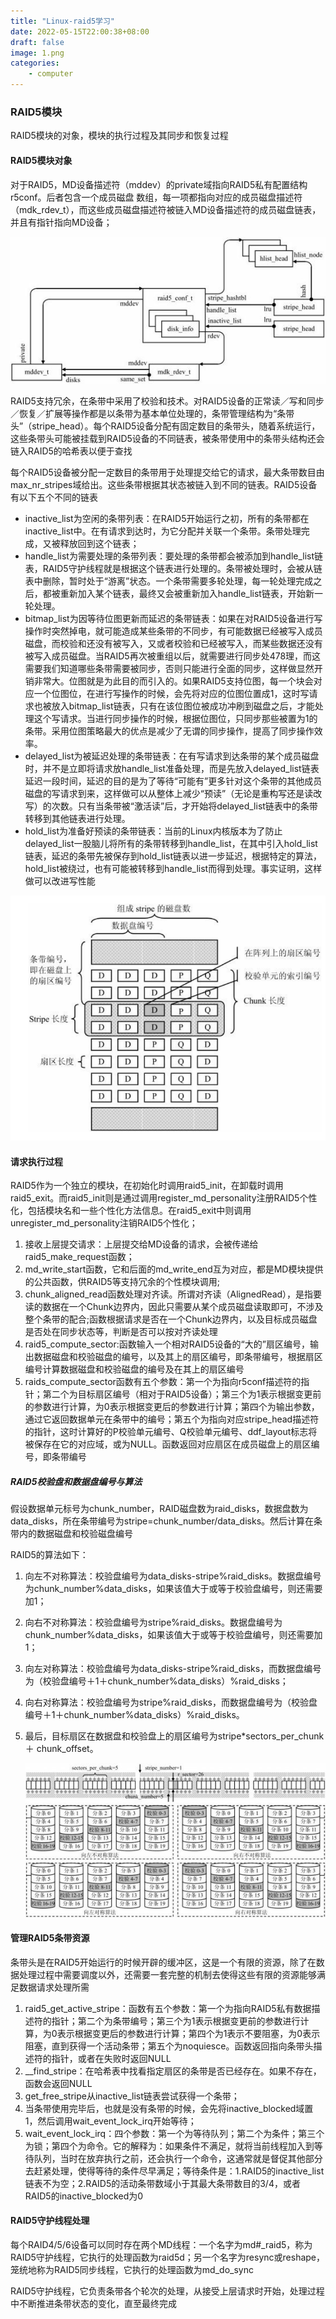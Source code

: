 ```yaml
---
title: "Linux-raid5学习"
date: 2022-05-15T22:00:38+08:00
draft: false
image: 1.png
categories:
    - computer
---
```


### RAID5模块

RAID5模块的对象，模块的执行过程及其同步和恢复过程

#### RAID5模块对象

对于RAID5，MD设备描述符（mddev）的private域指向RAID5私有配置结构r5conf。后者包含一个成员磁盘
数组，每一项都指向对应的成员磁盘描述符（mdk_rdev_t），而这些成员磁盘描述符被链入MD设备描述符的成员磁盘链表，并且有指针指向MD设备；

![](1.png)

RAID5支持冗余，在条带中采用了校验和技术。对RAID5设备的正常读／写和同步／恢复／扩展等操作都是以条带为基本单位处理的，条带管理结构为“条带头”（stripe_head）。每个RAID5设备分配有固定数目的条带头，随着系统运行，这些条带头可能被挂载到RAID5设备的不同链表，被条带使用中的条带头结构还会链入RAID5的哈希表以便于查找

每个RAID5设备被分配一定数目的条带用于处理提交给它的请求，最大条带数目由max_nr_stripes域给出。这些条带根据其状态被链入到不同的链表。RAID5设备有以下五个不同的链表

- inactive_list为空闲的条带列表：在RAID5开始运行之初，所有的条带都在inactive_list中。在有请求到达时，为它分配并关联一个条带。条带处理完成，又被释放回到这个链表；
- handle_list为需要处理的条带列表：要处理的条带都会被添加到handle_list链表，RAID5守护线程就是根据这个链表进行处理的。条带被处理时，会被从链表中删除，暂时处于“游离”状态。一个条带需要多轮处理，每一轮处理完成之后，都被重新加入某个链表，最终又会被重新加入handle_list链表，开始新一轮处理。
- bitmap_list为因等待位图更新而延迟的条带链表：如果在对RAID5设备进行写操作时突然掉电，就可能造成某些条带的不同步，有可能数据已经被写入成员磁盘，而校验和还没有被写入，又或者校验和已经被写入，而某些数据还没有被写入成员磁盘。当RAID5再次被重组以后，就需要进行同步处478理，而这需要我们知道哪些条带需要被同步，否则只能进行全面的同步，这样做显然开销非常大。位图就是为此目的而引入的。如果RAID5支持位图，每一个块会对应一个位图位，在进行写操作的时候，会先将对应的位图位置成1，这时写请求也被放入bitmap_list链表，只有在该位图位被成功冲刷到磁盘之后，才能处理这个写请求。当进行同步操作的时候，根据位图位，只同步那些被置为1的条带。采用位图策略最大的优点是减少了无谓的同步操作，提高了同步操作效率。
- delayed_list为被延迟处理的条带链表：在有写请求到达条带的某个成员磁盘时，并不是立即将请求放handle_list准备处理，而是先放入delayed_list链表延迟一段时间，延迟的目的是为了等待“可能有”更多针对这个条带的其他成员磁盘的写请求到来，这样做可以从整体上减少“预读”（无论是重构写还是读改写）的次数。只有当条带被“激活读”后，才开始将delayed_list链表中的条带转移到其他链表进行处理。
- hold_list为准备好预读的条带链表：当前的Linux内核版本为了防止delayed_list一股脑儿将所有的条带转移到handle_list，在其中引入hold_list链表，延迟的条带先被保存到hold_list链表以进一步延迟，根据特定的算法，hold_list被绕过，也有可能被转移到handle_list而得到处理。事实证明，这样做可以改进写性能

![](2.png)

#### 请求执行过程

RAID5作为一个独立的模块，在初始化时调用raid5_init，在卸载时调用raid5_exit。而raid5_init则是通过调用register_md_personality注册RAID5个性化，包括模块名和一些个性化方法信息。在raid5_exit中则调用unregister_md_personality注销RAID5个性化；

1. 接收上层提交请求：上层提交给MD设备的请求，会被传递给raid5_make_request函数；
2. md_write_start函数，它和后面的md_write_end互为对应，都是MD模块提供的公共函数，供RAID5等支持冗余的个性模块调用;
3. chunk_aligned_read函数处理对齐读。所谓对齐读（AlignedRead），是指要读的数据在一个Chunk边界内，因此只需要从某个成员磁盘读取即可，不涉及整个条带的配合;函数根据请求是否在一个Chunk边界内，以及目标成员磁盘是否处在同步状态等，判断是否可以按对齐读处理
4. raid5_compute_sector:函数输入一个相对RAID5设备的“大的”扇区编号，输出数据磁盘和校验磁盘的编号，以及其上的扇区编号，即条带编号，根据扇区编号计算数据磁盘和校验磁盘的编号及在其上的扇区编号
5. raids_compute_sector函数有五个参数：第一个为指向r5conf描述符的指针；第二个为目标扇区编号（相对于RAID5设备）；第三个为1表示根据变更前的参数进行计算，为0表示根据变更后的参数进行计算；第四个为输出参数，通过它返回数据单元在条带中的编号；第五个为指向对应stripe_head描述符的指针，这时计算好的P校验单元编号、Q校验单元编号、ddf_layout标志将被保存在它的对应域，或为NULL。函数返回对应扇区在成员磁盘上的扇区编号，即条带编号

##### RAID5校验盘和数据盘编号与算法

假设数据单元标号为chunk_number，RAID磁盘数为raid_disks，数据盘数为data_disks，所在条带编号为stripe=chunk_number/data_disks。然后计算在条带内的数据磁盘和校验磁盘编号

RAID5的算法如下：

1. 向左不对称算法：校验盘编号为data_disks-stripe%raid_disks。数据盘编号为chunk_number%data_disks，如果该值大于或等于校验盘编号，则还需要加1；

2. 向右不对称算法：校验盘编号为stripe%raid_disks。数据盘编号为chunk_number%data_disks，如果该值大于或等于校验盘编号，则还需要加1；

3. 向左对称算法：校验盘编号为data_disks-stripe%raid_disks，而数据盘编号为（校验盘编号＋1＋chunk_number%data_disks）%raid_disks；

4. 向右对称算法：校验盘编号为stripe%raid_disks，而数据盘编号为（校验盘编号＋1＋chunk_number%data_disks）%raid_disks。

5. 最后，目标扇区在数据盘和校验盘上的扇区编号为stripe*sectors_per_chunk＋
   chunk_offset。

   ![](image-20220615135945792.png)



#### 管理RAID5条带资源

条带头是在RAID5开始运行的时候开辟的缓冲区，这是一个有限的资源，除了在数据处理过程中需要调度以外，还需要一套完整的机制去使得这些有限的资源能够满足数据请求处理所需

1. raid5_get_active_stripe：函数有五个参数：第一个为指向RAID5私有数据描述符的指针；第二个为条带编号；第三个为1表示根据变更前的参数进行计算，为0表示根据变更后的参数进行计算；第四个为1表示不要阻塞，为0表示阻塞，直到获得一个活动条带；第五个为noquiesce。函数返回指向条带头描述符的指针，或者在失败时返回NULL
2. __find_stripe：在哈希表中找看指定扇区的条带是否已经存在。如果不存在，函数会返回NULL
3. get_free_stripe从inactive_list链表尝试获得一个条带；
4. 当条带使用完毕后，也就是没有条带的时候，会先将inactive_blocked域置1，然后调用wait_event_lock_irq开始等待；
5. wait_event_lock_irq：四个参数：第一个为等待队列；第二个为条件；第三个为锁；第四个为命令。它的解释为：如果条件不满足，就将当前线程加入到等待队列，当时在放弃执行之前，还会执行一个命令，这通常就是督促其他部分去赶紧处理，使得等待的条件尽早满足；等待条件是：1.RAID5的inactive_list链表不为空；2.RAID5的活动条带数域小于其最大条带数目的3/4，或者RAID5的inactive_blocked为0



#### RAID5守护线程处理

每个RAID4/5/6设备可以同时存在两个MD线程：一个名字为md#_raid5，称为RAID5守护线程，它执行的处理函数为raid5d；另一个名字为resync或reshape，笼统地称为RAID5同步线程，它执行的处理函数为md_do_sync

RAID5守护线程，它负责条带各个轮次的处理，从接受上层请求时开始，处理过程中不断推进条带状态的变化，直至最终完成
